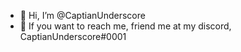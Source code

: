 - 👋 Hi, I’m @CaptianUnderscore
- 👀 If you want to reach me, friend me at my discord, CaptianUnderscore#0001

